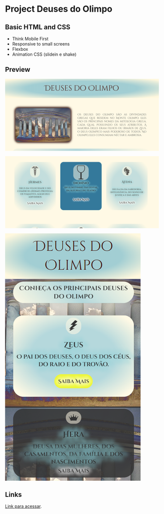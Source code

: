 # Project Deuses do Olimpo


## Basic HTML and CSS 

* Think Mobile First
* Responsive to small screens
* Flexbox
* Animation CSS (slidein e shake)

## Preview

![Preview](/assets/preview1.png "Demonstração")


![Preview](/assets/preview2.png "Demonstração")

![Preview](/assets/preview3.png "Demonstração")

## Links

 [Link para acessar](https://analiapcamargo.github.io/deusesdoolimpo/).

